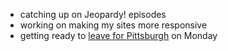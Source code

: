 - catching up on Jeopardy! episodes
- working on making my sites more responsive
- getting ready to [leave for Pittsburgh](/countdown/) on Monday